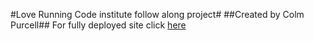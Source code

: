 #Love Running Code institute follow along project#
##Created by Colm Purcell##
For fully deployed site click [here](https://colmpurcell.github.io/love-running-CI/)